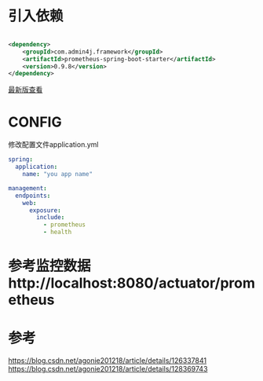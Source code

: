 # 引入依赖

```xml

<dependency>
    <groupId>com.admin4j.framework</groupId>
    <artifactId>prometheus-spring-boot-starter</artifactId>
    <version>0.9.8</version>
</dependency>
```

[最新版查看](https://central.sonatype.com/artifact/com.admin4j.framework/prometheus-spring-boot-starter)

# CONFIG

修改配置文件application.yml

```yml
spring:
  application:
    name: "you app name"

management:
  endpoints:
    web:
      exposure:
        include:
          - prometheus
          - health
```

# 参考监控数据 http://localhost:8080/actuator/prometheus

# 参考

https://blog.csdn.net/agonie201218/article/details/126337841
https://blog.csdn.net/agonie201218/article/details/128369743